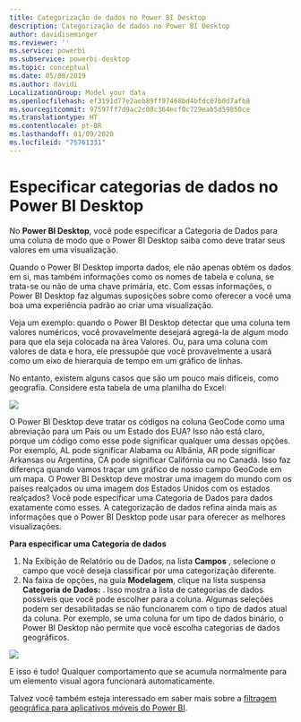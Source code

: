 ```yaml
---
title: Categorização de dados no Power BI Desktop
description: Categorização de dados no Power BI Desktop
author: davidiseminger
ms.reviewer: ''
ms.service: powerbi
ms.subservice: powerbi-desktop
ms.topic: conceptual
ms.date: 05/08/2019
ms.author: davidi
LocalizationGroup: Model your data
ms.openlocfilehash: ef3191d77e2aeb89ff97468bd4bfdc07b0d7afb8
ms.sourcegitcommit: 97597ff7d9ac2c08c364ecf0c729eab5d59850ce
ms.translationtype: HT
ms.contentlocale: pt-BR
ms.lasthandoff: 01/09/2020
ms.locfileid: "75761331"
---
```

# <a name="specify-data-categories-in-power-bi-desktop"></a>Especificar categorias de dados no Power BI Desktop
No **Power BI Desktop**, você pode especificar a Categoria de Dados para uma coluna de modo que o Power BI Desktop saiba como deve tratar seus valores em uma visualização.

Quando o Power BI Desktop importa dados, ele não apenas obtém os dados em si, mas também informações como os nomes de tabela e coluna, se trata-se ou não de uma chave primária, etc.  Com essas informações, o Power BI Desktop faz algumas suposições sobre como oferecer a você uma boa uma experiência padrão ao criar uma visualização. 

Veja um exemplo: quando o Power BI Desktop detectar que uma coluna tem valores numéricos, você provavelmente desejará agregá-la de algum modo para que ela seja colocada na área Valores. Ou, para uma coluna com valores de data e hora, ele pressupõe que você provavelmente a usará como um eixo de hierarquia de tempo em um gráfico de linhas.

No entanto, existem alguns casos que são um pouco mais difíceis, como geografia. Considere esta tabela de uma planilha do Excel:

![](media/desktop-data-categorization/datacategorizationtable.png)

O Power BI Desktop deve tratar os códigos na coluna GeoCode como uma abreviação para um País ou um Estado dos EUA?  Isso não está claro, porque um código como esse pode significar qualquer uma dessas opções.  Por exemplo, AL pode significar Alabama ou Albânia, AR pode significar Arkansas ou Argentina, CA pode significar Califórnia ou no Canadá. Isso faz diferença quando vamos traçar um gráfico de nosso campo GeoCode em um mapa.  O Power BI Desktop deve mostrar uma imagem do mundo com os países realçados ou uma imagem dos Estados Unidos com os estados realçados?  Você pode especificar uma Categoria de Dados para dados exatamente como esses. A categorização de dados refina ainda mais as informações que o Power BI Desktop pode usar para oferecer as melhores visualizações.  

**Para especificar uma Categoria de dados**

1. Na Exibição de Relatório ou de Dados, na lista **Campos** , selecione o campo que você deseja classificar por uma categorização diferente.
2. Na faixa de opções, na guia **Modelagem**, clique na lista suspensa **Categoria de Dados:** .  Isso mostra a lista de categorias de dados possíveis que você pode escolher para a coluna.  Algumas seleções podem ser desabilitadas se não funcionarem com o tipo de dados atual da coluna.  Por exemplo, se uma coluna for um tipo de dados binário, o Power BI Desktop não permite que você escolha categorias de dados geográficos. 

![](media/desktop-data-categorization/datacategorization.gif)

E isso é tudo!  Qualquer comportamento que se acumula normalmente para um elemento visual agora funcionará automaticamente.  

Talvez você também esteja interessado em saber mais sobre a [filtragem geográfica para aplicativos móveis do Power BI](desktop-mobile-geofiltering.md).


